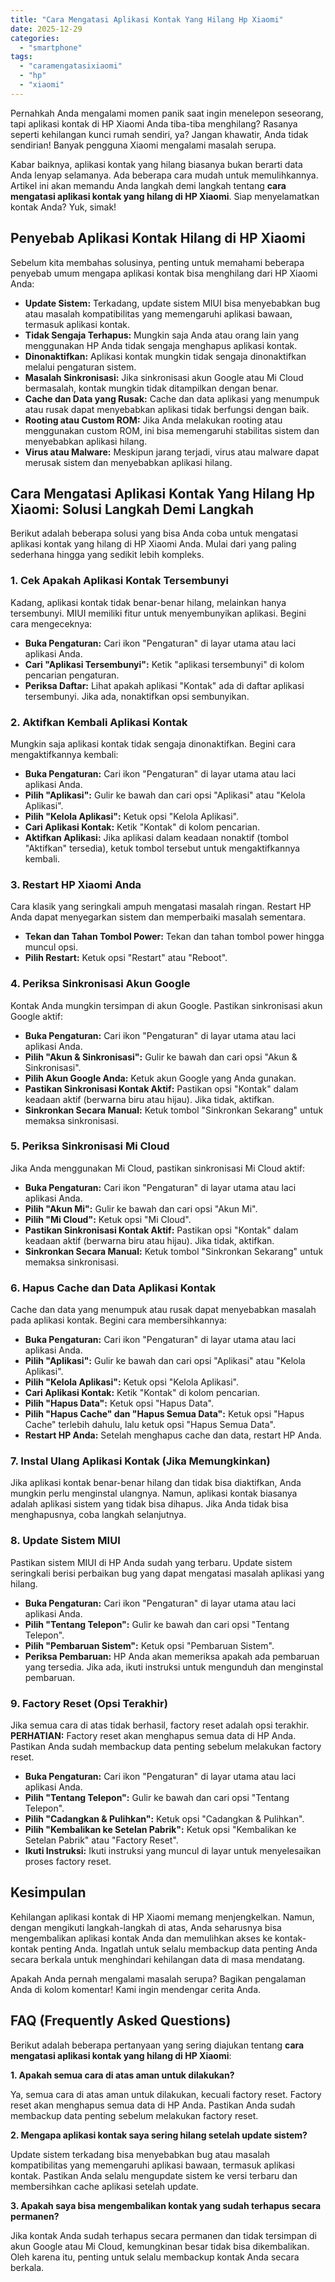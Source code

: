 ```yaml
---
title: "Cara Mengatasi Aplikasi Kontak Yang Hilang Hp Xiaomi"
date: 2025-12-29
categories: 
  - "smartphone"
tags: 
  - "caramengatasixiaomi"
  - "hp"
  - "xiaomi"
---
```


Pernahkah Anda mengalami momen panik saat ingin menelepon seseorang, tapi aplikasi kontak di HP Xiaomi Anda tiba-tiba menghilang? Rasanya seperti kehilangan kunci rumah sendiri, ya? Jangan khawatir, Anda tidak sendirian! Banyak pengguna Xiaomi mengalami masalah serupa.

Kabar baiknya, aplikasi kontak yang hilang biasanya bukan berarti data Anda lenyap selamanya. Ada beberapa cara mudah untuk memulihkannya. Artikel ini akan memandu Anda langkah demi langkah tentang **cara mengatasi aplikasi kontak yang hilang di HP Xiaomi**. Siap menyelamatkan kontak Anda? Yuk, simak!

## Penyebab Aplikasi Kontak Hilang di HP Xiaomi

Sebelum kita membahas solusinya, penting untuk memahami beberapa penyebab umum mengapa aplikasi kontak bisa menghilang dari HP Xiaomi Anda:

- **Update Sistem:** Terkadang, update sistem MIUI bisa menyebabkan bug atau masalah kompatibilitas yang memengaruhi aplikasi bawaan, termasuk aplikasi kontak.
- **Tidak Sengaja Terhapus:** Mungkin saja Anda atau orang lain yang menggunakan HP Anda tidak sengaja menghapus aplikasi kontak.
- **Dinonaktifkan:** Aplikasi kontak mungkin tidak sengaja dinonaktifkan melalui pengaturan sistem.
- **Masalah Sinkronisasi:** Jika sinkronisasi akun Google atau Mi Cloud bermasalah, kontak mungkin tidak ditampilkan dengan benar.
- **Cache dan Data yang Rusak:** Cache dan data aplikasi yang menumpuk atau rusak dapat menyebabkan aplikasi tidak berfungsi dengan baik.
- **Rooting atau Custom ROM:** Jika Anda melakukan rooting atau menggunakan custom ROM, ini bisa memengaruhi stabilitas sistem dan menyebabkan aplikasi hilang.
- **Virus atau Malware:** Meskipun jarang terjadi, virus atau malware dapat merusak sistem dan menyebabkan aplikasi hilang.

## Cara Mengatasi Aplikasi Kontak Yang Hilang Hp Xiaomi: Solusi Langkah Demi Langkah

Berikut adalah beberapa solusi yang bisa Anda coba untuk mengatasi aplikasi kontak yang hilang di HP Xiaomi Anda. Mulai dari yang paling sederhana hingga yang sedikit lebih kompleks.

### 1\. Cek Apakah Aplikasi Kontak Tersembunyi

Kadang, aplikasi kontak tidak benar-benar hilang, melainkan hanya tersembunyi. MIUI memiliki fitur untuk menyembunyikan aplikasi. Begini cara mengeceknya:

- **Buka Pengaturan:** Cari ikon "Pengaturan" di layar utama atau laci aplikasi Anda.
- **Cari "Aplikasi Tersembunyi":** Ketik "aplikasi tersembunyi" di kolom pencarian pengaturan.
- **Periksa Daftar:** Lihat apakah aplikasi "Kontak" ada di daftar aplikasi tersembunyi. Jika ada, nonaktifkan opsi sembunyikan.

### 2\. Aktifkan Kembali Aplikasi Kontak

Mungkin saja aplikasi kontak tidak sengaja dinonaktifkan. Begini cara mengaktifkannya kembali:

- **Buka Pengaturan:** Cari ikon "Pengaturan" di layar utama atau laci aplikasi Anda.
- **Pilih "Aplikasi":** Gulir ke bawah dan cari opsi "Aplikasi" atau "Kelola Aplikasi".
- **Pilih "Kelola Aplikasi":** Ketuk opsi "Kelola Aplikasi".
- **Cari Aplikasi Kontak:** Ketik "Kontak" di kolom pencarian.
- **Aktifkan Aplikasi:** Jika aplikasi dalam keadaan nonaktif (tombol "Aktifkan" tersedia), ketuk tombol tersebut untuk mengaktifkannya kembali.

### 3\. Restart HP Xiaomi Anda

Cara klasik yang seringkali ampuh mengatasi masalah ringan. Restart HP Anda dapat menyegarkan sistem dan memperbaiki masalah sementara.

- **Tekan dan Tahan Tombol Power:** Tekan dan tahan tombol power hingga muncul opsi.
- **Pilih Restart:** Ketuk opsi "Restart" atau "Reboot".

### 4\. Periksa Sinkronisasi Akun Google

Kontak Anda mungkin tersimpan di akun Google. Pastikan sinkronisasi akun Google aktif:

- **Buka Pengaturan:** Cari ikon "Pengaturan" di layar utama atau laci aplikasi Anda.
- **Pilih "Akun & Sinkronisasi":** Gulir ke bawah dan cari opsi "Akun & Sinkronisasi".
- **Pilih Akun Google Anda:** Ketuk akun Google yang Anda gunakan.
- **Pastikan Sinkronisasi Kontak Aktif:** Pastikan opsi "Kontak" dalam keadaan aktif (berwarna biru atau hijau). Jika tidak, aktifkan.
- **Sinkronkan Secara Manual:** Ketuk tombol "Sinkronkan Sekarang" untuk memaksa sinkronisasi.

### 5\. Periksa Sinkronisasi Mi Cloud

Jika Anda menggunakan Mi Cloud, pastikan sinkronisasi Mi Cloud aktif:

- **Buka Pengaturan:** Cari ikon "Pengaturan" di layar utama atau laci aplikasi Anda.
- **Pilih "Akun Mi":** Gulir ke bawah dan cari opsi "Akun Mi".
- **Pilih "Mi Cloud":** Ketuk opsi "Mi Cloud".
- **Pastikan Sinkronisasi Kontak Aktif:** Pastikan opsi "Kontak" dalam keadaan aktif (berwarna biru atau hijau). Jika tidak, aktifkan.
- **Sinkronkan Secara Manual:** Ketuk tombol "Sinkronkan Sekarang" untuk memaksa sinkronisasi.

### 6\. Hapus Cache dan Data Aplikasi Kontak

Cache dan data yang menumpuk atau rusak dapat menyebabkan masalah pada aplikasi kontak. Begini cara membersihkannya:

- **Buka Pengaturan:** Cari ikon "Pengaturan" di layar utama atau laci aplikasi Anda.
- **Pilih "Aplikasi":** Gulir ke bawah dan cari opsi "Aplikasi" atau "Kelola Aplikasi".
- **Pilih "Kelola Aplikasi":** Ketuk opsi "Kelola Aplikasi".
- **Cari Aplikasi Kontak:** Ketik "Kontak" di kolom pencarian.
- **Pilih "Hapus Data":** Ketuk opsi "Hapus Data".
- **Pilih "Hapus Cache" dan "Hapus Semua Data":** Ketuk opsi "Hapus Cache" terlebih dahulu, lalu ketuk opsi "Hapus Semua Data".
- **Restart HP Anda:** Setelah menghapus cache dan data, restart HP Anda.

### 7\. Instal Ulang Aplikasi Kontak (Jika Memungkinkan)

Jika aplikasi kontak benar-benar hilang dan tidak bisa diaktifkan, Anda mungkin perlu menginstal ulangnya. Namun, aplikasi kontak biasanya adalah aplikasi sistem yang tidak bisa dihapus. Jika Anda tidak bisa menghapusnya, coba langkah selanjutnya.

### 8\. Update Sistem MIUI

Pastikan sistem MIUI di HP Anda sudah yang terbaru. Update sistem seringkali berisi perbaikan bug yang dapat mengatasi masalah aplikasi yang hilang.

- **Buka Pengaturan:** Cari ikon "Pengaturan" di layar utama atau laci aplikasi Anda.
- **Pilih "Tentang Telepon":** Gulir ke bawah dan cari opsi "Tentang Telepon".
- **Pilih "Pembaruan Sistem":** Ketuk opsi "Pembaruan Sistem".
- **Periksa Pembaruan:** HP Anda akan memeriksa apakah ada pembaruan yang tersedia. Jika ada, ikuti instruksi untuk mengunduh dan menginstal pembaruan.

### 9\. Factory Reset (Opsi Terakhir)

Jika semua cara di atas tidak berhasil, factory reset adalah opsi terakhir. **PERHATIAN:** Factory reset akan menghapus semua data di HP Anda. Pastikan Anda sudah membackup data penting sebelum melakukan factory reset.

- **Buka Pengaturan:** Cari ikon "Pengaturan" di layar utama atau laci aplikasi Anda.
- **Pilih "Tentang Telepon":** Gulir ke bawah dan cari opsi "Tentang Telepon".
- **Pilih "Cadangkan & Pulihkan":** Ketuk opsi "Cadangkan & Pulihkan".
- **Pilih "Kembalikan ke Setelan Pabrik":** Ketuk opsi "Kembalikan ke Setelan Pabrik" atau "Factory Reset".
- **Ikuti Instruksi:** Ikuti instruksi yang muncul di layar untuk menyelesaikan proses factory reset.

## Kesimpulan

Kehilangan aplikasi kontak di HP Xiaomi memang menjengkelkan. Namun, dengan mengikuti langkah-langkah di atas, Anda seharusnya bisa mengembalikan aplikasi kontak Anda dan memulihkan akses ke kontak-kontak penting Anda. Ingatlah untuk selalu membackup data penting Anda secara berkala untuk menghindari kehilangan data di masa mendatang.

Apakah Anda pernah mengalami masalah serupa? Bagikan pengalaman Anda di kolom komentar! Kami ingin mendengar cerita Anda.

## FAQ (Frequently Asked Questions)

Berikut adalah beberapa pertanyaan yang sering diajukan tentang **cara mengatasi aplikasi kontak yang hilang di HP Xiaomi**:

**1\. Apakah semua cara di atas aman untuk dilakukan?**

Ya, semua cara di atas aman untuk dilakukan, kecuali factory reset. Factory reset akan menghapus semua data di HP Anda. Pastikan Anda sudah membackup data penting sebelum melakukan factory reset.

**2\. Mengapa aplikasi kontak saya sering hilang setelah update sistem?**

Update sistem terkadang bisa menyebabkan bug atau masalah kompatibilitas yang memengaruhi aplikasi bawaan, termasuk aplikasi kontak. Pastikan Anda selalu mengupdate sistem ke versi terbaru dan membersihkan cache aplikasi setelah update.

**3\. Apakah saya bisa mengembalikan kontak yang sudah terhapus secara permanen?**

Jika kontak Anda sudah terhapus secara permanen dan tidak tersimpan di akun Google atau Mi Cloud, kemungkinan besar tidak bisa dikembalikan. Oleh karena itu, penting untuk selalu membackup kontak Anda secara berkala.
